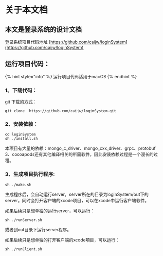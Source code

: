 # 关于本文档

## 本文是登录系统的设计文档

登录系统项目代码地址    [https://github.com/caijw/loginSystem](https://github.com/caijw/loginSystem)

##  运行项目代码：

{% hint style="info" %}
运行项目代码适用于macOS
{% endhint %}

### 1、下载代码：

git 下载的方式：

```text
git clone  https://github.com/caijw/loginSystem.git
```

### 2、安装依赖：

```text
cd loginSystem
sh ./install.sh
```

本项目有大量的依赖：mongo\_c\_driver、mongo\_cxx\_driver、grpc、protobuf 3、cocoapods还有其他编译相关的所需软件，因此安装依赖过程是一个漫长的过程。

### 3、生成项目执行程序:

```text
sh ./make.sh
```

生成程序后，会自动运行server，server所在的目录为loginSystem/out下的server。同时会打开客户端的xcode项目，可以在xcode中运行客户端软件。

如果后续只是想单独的运行server，可以运行：

```text
sh ./runServer.sh
```

或者到out目录下运行server程序。

如果后续只是想单独的打开客户端的xcode项目，可以运行：

```text
sh ./runClient.sh
```

